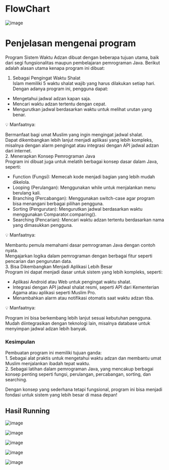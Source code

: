 # FlowChart

![image](https://github.com/user-attachments/assets/abbd98e5-ecbe-4a34-9c34-0882a831fe97)

# Penjelasan mengenai program

Program Sistem Waktu Adzan dibuat dengan beberapa tujuan utama, baik dari segi fungsionalitas maupun pembelajaran pemrograman Java. Berikut adalah alasan utama kenapa program ini dibuat:

1. Sebagai Pengingat Waktu Shalat  
Islam memiliki 5 waktu shalat wajib yang harus dilakukan setiap hari. Dengan adanya program ini, pengguna dapat:  
- Mengetahui jadwal adzan kapan saja.  
- Mencari waktu adzan tertentu dengan cepat.  
- Mengurutkan jadwal berdasarkan waktu untuk melihat urutan yang benar.  

💡 Manfaatnya:

Bermanfaat bagi umat Muslim yang ingin mengingat jadwal shalat.  
Dapat dikembangkan lebih lanjut menjadi aplikasi yang lebih kompleks, misalnya dengan alarm pengingat atau integrasi dengan API jadwal adzan dari internet.  
2. Menerapkan Konsep Pemrograman Java  
Program ini dibuat juga untuk melatih berbagai konsep dasar dalam Java, seperti:  
- Function (Fungsi): Memecah kode menjadi bagian yang lebih mudah dikelola.  
- Looping (Perulangan): Menggunakan while untuk menjalankan menu berulang kali.  
- Branching (Percabangan): Menggunakan switch-case agar program bisa menangani berbagai pilihan pengguna.  
- Sorting (Pengurutan): Mengurutkan jadwal berdasarkan waktu menggunakan Comparator.comparing().  
- Searching (Pencarian): Mencari waktu adzan tertentu berdasarkan nama yang dimasukkan pengguna.  

💡 Manfaatnya:  

Membantu pemula memahami dasar pemrograman Java dengan contoh nyata.  
Mengajarkan logika dalam pemrograman dengan berbagai fitur seperti pencarian dan pengurutan data.  
3. Bisa Dikembangkan Menjadi Aplikasi Lebih Besar  
Program ini dapat menjadi dasar untuk sistem yang lebih kompleks, seperti:  
- Aplikasi Android atau Web untuk pengingat waktu shalat.  
- Integrasi dengan API jadwal shalat resmi, seperti API dari Kementerian Agama atau aplikasi seperti Muslim Pro.  
- Menambahkan alarm atau notifikasi otomatis saat waktu adzan tiba.  

💡 Manfaatnya:

Program ini bisa berkembang lebih lanjut sesuai kebutuhan pengguna.  
Mudah diintegrasikan dengan teknologi lain, misalnya database untuk menyimpan jadwal adzan lebih banyak.  

### Kesimpulan  
Pembuatan program ini memiliki tujuan ganda:  
1️. Sebagai alat praktis untuk mengetahui waktu adzan dan membantu umat Muslim menjalankan ibadah tepat waktu.  
2️. Sebagai latihan dalam pemrograman Java, yang mencakup berbagai konsep penting seperti fungsi, perulangan, percabangan, sorting, dan searching.  

Dengan konsep yang sederhana tetapi fungsional, program ini bisa menjadi fondasi untuk sistem yang lebih besar di masa depan! 

## Hasil Running

![image](https://github.com/user-attachments/assets/28db41c1-aad7-4c86-ac17-12f172f5b7c5)

![image](https://github.com/user-attachments/assets/0787131a-0260-4830-b6cf-622076abed3f)

![image](https://github.com/user-attachments/assets/4bbb972f-edc6-4f07-9ba2-5e67e82635c8)

![image](https://github.com/user-attachments/assets/5a8574b1-61b3-46c2-bac6-99d192689fa5)

![image](https://github.com/user-attachments/assets/bc11c9ac-23f2-46c9-84b0-cfd88f2bbf77)




